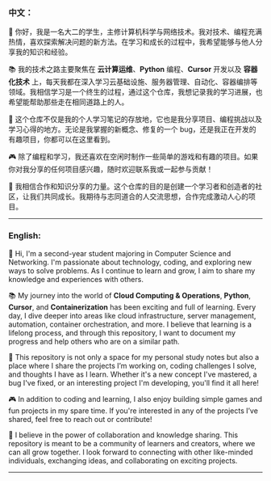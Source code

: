 ### 中文：

👋 你好，我是一名大二的学生，主修计算机科学与网络技术。我对技术、编程充满热情，喜欢探索解决问题的新方法。在学习和成长的过程中，我希望能够与他人分享我的知识和经验。

📚 我的技术之路主要聚焦在 **云计算运维**、**Python** 编程、**Cursor** 开发以及 **容器化技术** 上，每天我都在深入学习云基础设施、服务器管理、自动化、容器编排等领域。我相信学习是一个终生的过程，通过这个仓库，我想记录我的学习进展，也希望能帮助那些走在相同道路上的人。

📝 这个仓库不仅是我的个人学习笔记的存放地，它也是我分享项目、编程挑战以及学习心得的地方。无论是我掌握的新概念、修复的一个 bug，还是我正在开发的有趣项目，你都可以在这里看到。

🎮 除了编程和学习，我还喜欢在空闲时制作一些简单的游戏和有趣的项目。如果你对我分享的任何项目感兴趣，随时欢迎联系我或一起参与贡献！

🌱 我相信合作和知识分享的力量。这个仓库的目的是创建一个学习者和创造者的社区，让我们共同成长。我期待与志同道合的人交流思想，合作完成激动人心的项目。

---

### English:

👋 Hi, I'm a second-year student majoring in Computer Science and Networking. I'm passionate about technology, coding, and exploring new ways to solve problems. As I continue to learn and grow, I aim to share my knowledge and experiences with others.

📚 My journey into the world of **Cloud Computing & Operations**, **Python**, **Cursor**, and **Containerization** has been exciting and full of learning. Every day, I dive deeper into areas like cloud infrastructure, server management, automation, container orchestration, and more. I believe that learning is a lifelong process, and through this repository, I want to document my progress and help others who are on a similar path.

📝 This repository is not only a space for my personal study notes but also a place where I share the projects I’m working on, coding challenges I solve, and thoughts I have as I learn. Whether it's a new concept I've mastered, a bug I've fixed, or an interesting project I'm developing, you'll find it all here!

🎮 In addition to coding and learning, I also enjoy building simple games and fun projects in my spare time. If you're interested in any of the projects I’ve shared, feel free to reach out or contribute!

🌱 I believe in the power of collaboration and knowledge sharing. This repository is meant to be a community of learners and creators, where we can all grow together. I look forward to connecting with other like-minded individuals, exchanging ideas, and collaborating on exciting projects.

---






<!---
lifeng200577/lifeng200577 is a ✨ special ✨ repository because its `README.md` (this file) appears on your GitHub profile.
You can click the Preview link to take a look at your changes.
--->
